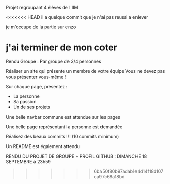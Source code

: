 Projet regroupant 4 élèves de l'IIM

<<<<<<< HEAD
il a quelque commit que je n'ai pas reussi a enlever

je m'occupe de la partie sur enzo 

j'ai terminer de mon coter
=======
Rendu Groupe :
Par groupe de 3/4 personnes

Réaliser un site qui présente un membre de votre équipe
Vous ne devez pas vous présenter vous-même !

Sur chaque page, présentez :
- La personne
- Sa passion
- Un de ses projets

Une belle navbar commune est attendue sur les pages

Une belle page représentant la personne est demandée

Réalisez des beaux commits !!! (10 commits minimum)

Un README est également attendu

RENDU DU PROJET DE GROUPE + PROFIL GITHUB : 
DIMANCHE 18 SEPTEMBRE à 23h59
>>>>>>> 6ba50f80b97adab1e4d14f18d107ca97c68a18bd
